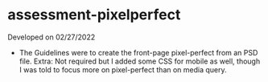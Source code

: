 # assessment-pixelperfect

Developed on 02/27/2022
- The Guidelines were to create the front-page pixel-perfect from an PSD file.
Extra: Not required but I added some CSS for mobile as well, though I was told to focus more on pixel-perfect than on media query.

